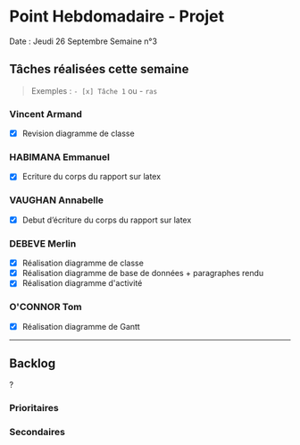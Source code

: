 # Point Hebdomadaire - Projet

Date : Jeudi 26 Septembre
Semaine n°3

## Tâches réalisées cette semaine

> Exemples : `- [x] Tâche 1` ou - `ras`

### Vincent Armand

- [x] Revision diagramme de classe

### HABIMANA Emmanuel

- [x] Ecriture du corps du rapport sur latex

### VAUGHAN Annabelle

- [x] Debut d’écriture du corps du rapport sur latex


### DEBEVE Merlin

- [x] Réalisation diagramme de classe
- [x] Réalisation diagramme de base de données + paragraphes rendu
- [x] Réalisation diagramme d'activité

### O'CONNOR Tom

- [x] Réalisation diagramme de Gantt



---

## Backlog

?

### Prioritaires


### Secondaires
